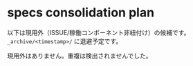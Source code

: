 # specs consolidation plan

以下は現用外（ISSUE/稼働コンポーネント非紐付け）の候補です。`_archive/<timestamp>/` に退避予定です。

現用外はありません。重複は検出されませんでした。
